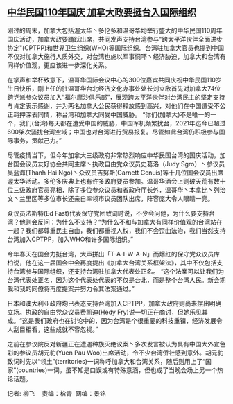 <!--1633897011000-->
[中华民国110年国庆  加拿大政要挺台入国际组织](https://www.rfa.org/mandarin/yataibaodao/gangtai/lf-10102021161617.html)
------

<p></p><p>刚过的周末，加拿大包括渥太华丶多伦多和温哥华均举行盛大的中华民国110周年国庆活动，加拿大政要踊跃出席，共同发声支持台湾参与"跨太平洋伙伴全面进步协定"(CPTPP)和世界卫生组织(WHO)等国际组织。台湾驻加拿大官员也提到中国不仅对加拿大施行人质外交，对台湾也施以军事恫吓丶经济胁迫，加拿大和台湾有同样价值观，更应该进一步深化关系。</p><p>在掌声和举杯致意下，温哥华国际会议中心的300位嘉宾共同庆祝中华民国110岁生日快乐，刚上任的驻温哥华台北经济文化办事处处长刘立欣首先对加拿大74位跨党派参众议员加入“福尔摩沙俱乐部”，展现跨太平洋伙伴对台湾民主的坚定支持与肯定表示感谢，并为两名加拿大公民获得释放感到高兴，对他们在中国遭受不公正羁押深表同情，称台湾和加拿大同受中国威胁。 “你们(加拿大)不是唯一的一个，我们(台湾)每天都在遭受中国的威胁，中国军机频繁扰台，2021年迄今已超过600架次骚扰台湾空域；中国也对台湾进行贸易报复。尽管如此台湾仍积极参与国际事务，贡献己力。”</p><p>尽管疫情当下，但今年加拿大三级政府非常热烈响应中华民国台湾的国庆活动，加台国会议员友好协会共同主席丶执政自由党众议员史葛洛（Judy Sgro）丶参议员吴蓝海(Thanh Hai Ngo)丶众议员吉努斯(Garnett Genuis)等十几位国会议员出席渥太华活动。多伦多庆典上也有许多政府要员参加。温哥华酒会上则破天荒有数十位三级政府官员亮相，除了多位参众议员和省政府厅长外，温哥华丶本拿比丶列治文丶兰里区等多位市长还亲自率领市议员团队出席，阵容庞大令人眼睛一亮。</p><p>众议员法斯特(Ed Fast)代表保守党团致词时说，不少会问他，为什么要支持台湾？他则会反问：为什么不支持？“为什么不和与加拿大有同样价值观的台湾站在一起？我们都尊重民主自由，我们都重视人权，我们不会歪曲法治，我们当然支持台湾加入CPTPP，加入WHO和许多国际组织。”</p><p>今年春天在国会力挺台湾，大声拼出「T-A-I-W-A-N」而爆红的保守党众议员库柏说，他在这一届国会中会再度提出《加拿大台湾关系框架法》，其中不仅包括支持台湾参与国际组织，还支持台湾驻加拿大代表处正名。 “这个法案可以让我们为台湾代表处正名，因为这个代表处代表的不仅是台北，而是整个台湾人民。新会期我和我的同僚将再度提案并努力令其法案通过。”</p><p>日本和澳大利亚政府均已表态支持台湾加入CPTPP，加拿大政府则尚未摆出明确立场。执政的自由党众议员费凯迪(Hedy Fry)说一切正在商讨，但她乐见其成。“这是我们政府也在讨论中的，因为台湾是个很重要的科技重镇，经济发展令人刮目相看，这些成就不容忽视。”</p><p>之前在参议院反对新疆正在遭遇种族灭绝议案丶多次发言被认为具有中国大外宣色彩的参议员胡元豹(Yuen Pau Woo)出席活动，令不少台湾侨社感到意外。胡元豹致词时先以“领土”(territories)一词称呼加拿大和台湾关系，随后则用上了“国家”(countries)一词。虽不知是口误或有特殊意涵，但也成了当晚会场上另一个热论话题。</p><p>记者: 柳飞    责编：梒青  网编：景铭   </p>
